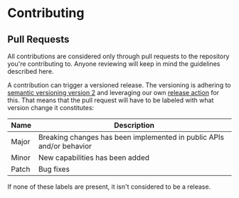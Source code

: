 # Contributing

## Pull Requests

All contributions are considered only through pull requests to the repository you're contributing to.
Anyone reviewing will keep in mind the guidelines described here.

A contribution can trigger a versioned release. The versioning is adhering to [semantic versioning version 2](https://semver.org)
and leveraging our own [release action](https://github.com/aksio-system/release-action) for this.
That means that the pull request will have to be labeled with what version change it constitutes:

| Name | Description |
| ---- | ----------- |
| Major | Breaking changes has been implemented in public APIs and/or behavior |
| Minor | New capabilities has been added |
| Patch | Bug fixes |

If none of these labels are present, it isn't considered to be a release.
